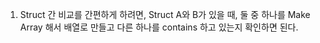 1. Struct 간 비교를 간편하게 하려면, Struct A와 B가 있을 때, 둘 중 하나를 Make Array 해서 배열로 만들고 다른 하나를 contains 하고 있는지 확인하면 된다.
